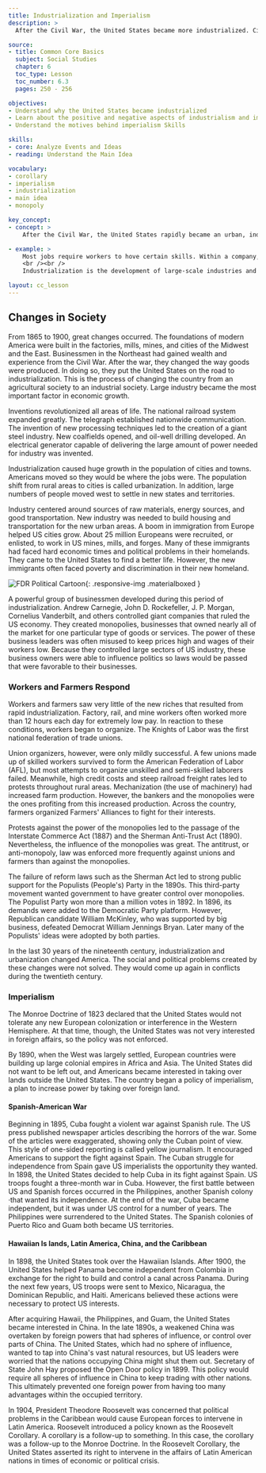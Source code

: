 ```yaml
---
title: Industrialization and Imperialism
description: >
  After the Civil War, the United States became more industrialized. Cities grew rapidly, and the economy boomed. In addition, the country tried to expand its foreign trade and increase its influence by taking over territories outside the continental United States.  

source:
- title: Common Core Basics
  subject: Social Studies
  chapter: 6
  toc_type: Lesson
  toc_number: 6.3
  pages: 250 - 256

objectives:
- Understand why the United States became industrialized
- Learn about the positive and negative aspects of industrialism and imperialism
- Understand the motives behind imperialism Skills

skills:
- core: Analyze Events and Ideas
- reading: Understand the Main Idea

vocabulary:
- corollary
- imperialism
- industrialization
- main idea
- monopoly

key_concept:
- concept: >
    After the Civil War, the United States rapidly became an urban, industrial society. Then it wanted to expand its power by building a colonial empire.

- example: >
    Most jobs require workers to hove certain skills. Within a company, a worker who acquires new skills may be promoted to a job with a higher salary. Once a worker hos a higher job level, that worker might hove more power within the company.
    <br /><br />
    Industrialization is the development of large-scale industries and moss-production techniques. After the Civil War, industrialization allowed the United States to gain economic power in the world. The United States also increased its power by acquiring more land that could be used to develop the country's economy.

layout: cc_lesson
---
```

## Changes in Society

From 1865 to 1900, great changes occurred. The foundations of modern America were built in the factories, mills, mines, and cities of the Midwest and the East. Businessmen in the Northeast had gained wealth and experience from the Civil War. After the war, they changed the way goods were produced. In doing so, they put the United States on the road to industrialization. This is the process of changing the country from an agricultural society to an industrial society. Large industry became the most important factor in economic growth.

Inventions revolutionized all areas of life. The national railroad system expanded greatly. The telegraph established nationwide communication. The invention of new processing techniques led to the creation of a giant steel industry. New coalfields opened, and oil-well drilling developed. An electrical generator capable of delivering the large amount of power needed for industry was invented.

Industrialization caused huge growth in the population of cities and towns. Americans moved so they would be where the jobs were. The population shift from rural areas to cities is called urbanization. In addition, large numbers of people moved west to settle in new states and territories.

Industry centered around sources of raw materials, energy sources, and good transportation. New industry was needed to build housing and transportation for the new urban areas. A boom in immigration from Europe helped US cities grow. About 25 million Europeans were recruited, or enlisted, to work in US mines, mills, and forges. Many of these immigrants had faced hard economic times and political problems in their homelands. They came to the United States to find a better life. However, the new immigrants often faced poverty and discrimination in their new homeland.

![FDR Political Cartoon](-fdr_political_cartoon.png){: .responsive-img .materialboxed }

A powerful group of businessmen developed during this period of industrialization. Andrew Carnegie, John D. Rockefeller, J. P. Morgan, Cornelius Vanderbilt, and others controlled giant companies that ruled the US economy. They created monopolies, businesses that owned nearly all of the market for one particular type of goods or services. The power of these business leaders was often misused to keep prices high and wages of their workers low. Because they controlled large sectors of US industry, these business owners were able to influence politics so laws would be passed that were favorable to their businesses.

### Workers and Farmers Respond

Workers and farmers saw very little of the new riches that resulted from rapid industrialization. Factory, rail, and mine workers often worked more than 12 hours each day for extremely low pay. In reaction to these conditions, workers began to organize. The Knights of Labor was the first national federation of trade unions.

Union organizers, however, were only mildly successful. A few unions made up of skilled workers survived to form the American Federation of Labor (AFL), but most attempts to organize unskilled and semi-skilled laborers failed. Meanwhile, high credit costs and steep railroad freight rates led to protests throughout rural areas. Mechanization (the use of machinery) had increased farm production. However, the bankers and the monopolies were the ones profiting from this increased production. Across the country, farmers organized Farmers' Alliances to fight for their interests.

Protests against the power of the monopolies led to the passage of the Interstate Commerce Act (1887) and the Sherman Anti-Trust Act (1890). Nevertheless, the influence of the monopolies was great. The antitrust, or anti-monopoly, law was enforced more frequently against unions and farmers than against the monopolies.

The failure of reform laws such as the Sherman Act led to strong public support for the Populists (People's) Party in the 1890s. This third-party movement wanted government to have greater control over monopolies. The Populist Party won more than a million votes in 1892. In 1896, its demands were added to the Democratic Party platform. However, Republican candidate William McKinley, who was supported by big business, defeated Democrat William Jennings Bryan. Later many of the Populists' ideas were adopted by both parties.

In the last 30 years of the nineteenth century, industrialization and urbanization changed America. The social and political problems created by these changes were not solved. They would come up again in conflicts during the twentieth century.

### Imperialism

The Monroe Doctrine of 1823 declared that the United States would not tolerate any new European colonization or interference in the Western Hemisphere. At that time, though, the United States was not very interested in foreign affairs, so the policy was not enforced.

By 1890, when the West was largely settled, European countries were building up large colonial empires in Africa and Asia. The United States did not want to be left out, and Americans became interested in taking over lands outside the United States. The country began a policy of imperialism, a plan to increase power by taking over foreign land.

#### Spanish-American War

Beginning in 1895, Cuba fought a violent war against Spanish rule. The US press published newspaper articles describing the horrors of the war. Some of the articles were exaggerated, showing only the Cuban point of view. This style of one-sided reporting is called yellow journalism. It encouraged Americans to support the fight against Spain. The Cuban struggle for independence from Spain gave US imperialists the opportunity they wanted. In 1898, the United States decided to help Cuba in its fight against Spain. US troops fought a three-month war in Cuba. However, the first battle between US and Spanish forces occurred in the Philippines, another Spanish colony ·that wanted its independence. At the end of the war, Cuba became independent, but it was under US control for a number of years. The Philippines were surrendered to the United States. The Spanish colonies of Puerto Rico and Guam both became US territories.

#### Hawaiian Is lands, Latin America, China, and the Caribbean

In 1898, the United States took over the Hawaiian Islands. After 1900, the United States helped Panama become independent from Colombia in exchange for the right to build and control a canal across Panama. During the next few years, US troops were sent to Mexico, Nicaragua, the Dominican Republic, and Haiti. Americans believed these actions were necessary to protect US interests.

After acquiring Hawaii, the Philippines, and Guam, the United States became interested in China. In the late 1890s, a weakened China was overtaken by foreign powers that had spheres of influence, or control over parts of China. The United States, which had no sphere of influence, wanted to tap into China's vast natural resources, but US leaders were worried that the nations occupying China might shut them out. Secretary of State John Hay proposed the Open Door policy in 1899. This policy would require all spheres of influence in China to keep trading with other nations. This ultimately prevented one foreign power from having too many advantages within the occupied territory.

In 1904, President Theodore Roosevelt was concerned that political problems in the Caribbean would cause European forces to intervene in Latin America. Roosevelt introduced a policy known as the Roosevelt Corollary. A corollary is a follow-up to something. In this case, the corollary was a follow-up to the Monroe Doctrine. In the Roosevelt Corollary, the United States asserted its right to intervene in the affairs of Latin American nations in times of economic or political crisis.